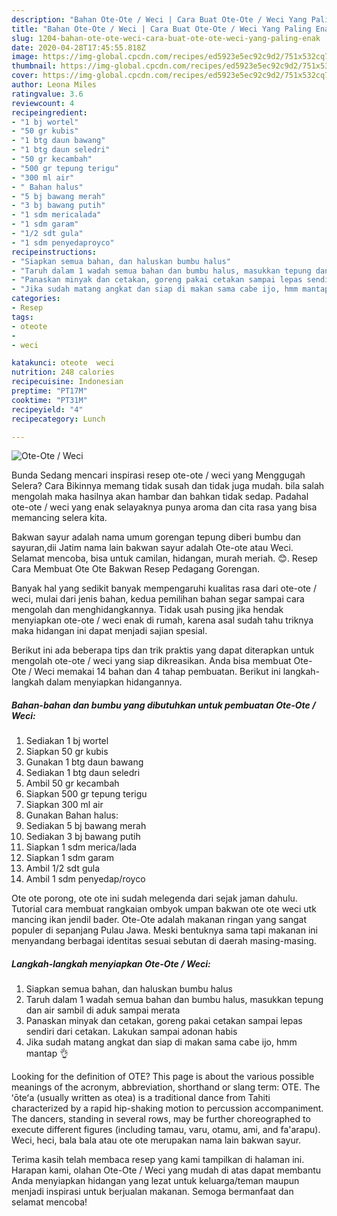 ```yaml
---
description: "Bahan Ote-Ote / Weci | Cara Buat Ote-Ote / Weci Yang Paling Enak"
title: "Bahan Ote-Ote / Weci | Cara Buat Ote-Ote / Weci Yang Paling Enak"
slug: 1204-bahan-ote-ote-weci-cara-buat-ote-ote-weci-yang-paling-enak
date: 2020-04-28T17:45:55.818Z
image: https://img-global.cpcdn.com/recipes/ed5923e5ec92c9d2/751x532cq70/ote-ote-weci-foto-resep-utama.jpg
thumbnail: https://img-global.cpcdn.com/recipes/ed5923e5ec92c9d2/751x532cq70/ote-ote-weci-foto-resep-utama.jpg
cover: https://img-global.cpcdn.com/recipes/ed5923e5ec92c9d2/751x532cq70/ote-ote-weci-foto-resep-utama.jpg
author: Leona Miles
ratingvalue: 3.6
reviewcount: 4
recipeingredient:
- "1 bj wortel"
- "50 gr kubis"
- "1 btg daun bawang"
- "1 btg daun seledri"
- "50 gr kecambah"
- "500 gr tepung terigu"
- "300 ml air"
- " Bahan halus"
- "5 bj bawang merah"
- "3 bj bawang putih"
- "1 sdm mericalada"
- "1 sdm garam"
- "1/2 sdt gula"
- "1 sdm penyedaproyco"
recipeinstructions:
- "Siapkan semua bahan, dan haluskan bumbu halus"
- "Taruh dalam 1 wadah semua bahan dan bumbu halus, masukkan tepung dan air sambil di aduk sampai merata"
- "Panaskan minyak dan cetakan, goreng pakai cetakan sampai lepas sendiri dari cetakan. Lakukan sampai adonan habis"
- "Jika sudah matang angkat dan siap di makan sama cabe ijo, hmm mantap 👌"
categories:
- Resep
tags:
- oteote
- 
- weci

katakunci: oteote  weci 
nutrition: 248 calories
recipecuisine: Indonesian
preptime: "PT17M"
cooktime: "PT31M"
recipeyield: "4"
recipecategory: Lunch

---
```



![Ote-Ote / Weci](https://img-global.cpcdn.com/recipes/ed5923e5ec92c9d2/751x532cq70/ote-ote-weci-foto-resep-utama.jpg)

Bunda Sedang mencari inspirasi resep ote-ote / weci yang Menggugah Selera? Cara Bikinnya memang tidak susah dan tidak juga mudah. bila salah mengolah maka hasilnya akan hambar dan bahkan tidak sedap. Padahal ote-ote / weci yang enak selayaknya punya aroma dan cita rasa yang bisa memancing selera kita.

Bakwan sayur adalah nama umum gorengan tepung diberi bumbu dan sayuran,dii Jatim nama lain bakwan sayur adalah Ote-ote atau Weci. Selamat mencoba, bisa untuk camilan, hidangan, murah meriah. 😊. Resep Cara Membuat Ote Ote Bakwan Resep Pedagang Gorengan.

Banyak hal yang sedikit banyak mempengaruhi kualitas rasa dari ote-ote / weci, mulai dari jenis bahan, kedua pemilihan bahan segar sampai cara mengolah dan menghidangkannya. Tidak usah pusing jika hendak menyiapkan ote-ote / weci enak di rumah, karena asal sudah tahu triknya maka hidangan ini dapat menjadi sajian spesial.


Berikut ini ada beberapa tips dan trik praktis yang dapat diterapkan untuk mengolah ote-ote / weci yang siap dikreasikan. Anda bisa membuat Ote-Ote / Weci memakai 14 bahan dan 4 tahap pembuatan. Berikut ini langkah-langkah dalam menyiapkan hidangannya.

<!--inarticleads1-->

##### Bahan-bahan dan bumbu yang dibutuhkan untuk pembuatan Ote-Ote / Weci:

1. Sediakan 1 bj wortel
1. Siapkan 50 gr kubis
1. Gunakan 1 btg daun bawang
1. Sediakan 1 btg daun seledri
1. Ambil 50 gr kecambah
1. Siapkan 500 gr tepung terigu
1. Siapkan 300 ml air
1. Gunakan  Bahan halus:
1. Sediakan 5 bj bawang merah
1. Sediakan 3 bj bawang putih
1. Siapkan 1 sdm merica/lada
1. Siapkan 1 sdm garam
1. Ambil 1/2 sdt gula
1. Ambil 1 sdm penyedap/royco


Ote ote porong, ote ote ini sudah melegenda dari sejak jaman dahulu. Tutorial cara membuat rangkaian ombyok umpan bakwan ote ote weci utk mancing ikan jendil bader. Ote-Ote adalah makanan ringan yang sangat populer di sepanjang Pulau Jawa. Meski bentuknya sama tapi makanan ini menyandang berbagai identitas sesuai sebutan di daerah masing-masing. 

<!--inarticleads2-->

##### Langkah-langkah menyiapkan Ote-Ote / Weci:

1. Siapkan semua bahan, dan haluskan bumbu halus
1. Taruh dalam 1 wadah semua bahan dan bumbu halus, masukkan tepung dan air sambil di aduk sampai merata
1. Panaskan minyak dan cetakan, goreng pakai cetakan sampai lepas sendiri dari cetakan. Lakukan sampai adonan habis
1. Jika sudah matang angkat dan siap di makan sama cabe ijo, hmm mantap 👌


Looking for the definition of OTE? This page is about the various possible meanings of the acronym, abbreviation, shorthand or slang term: OTE. The ʻōteʻa (usually written as otea) is a traditional dance from Tahiti characterized by a rapid hip-shaking motion to percussion accompaniment. The dancers, standing in several rows, may be further choreographed to execute different figures (including tamau, varu, otamu, ami, and fa&#39;arapu). Weci, heci, bala bala atau ote ote merupakan nama lain bakwan sayur. 

Terima kasih telah membaca resep yang kami tampilkan di halaman ini. Harapan kami, olahan Ote-Ote / Weci yang mudah di atas dapat membantu Anda menyiapkan hidangan yang lezat untuk keluarga/teman maupun menjadi inspirasi untuk berjualan makanan. Semoga bermanfaat dan selamat mencoba!
